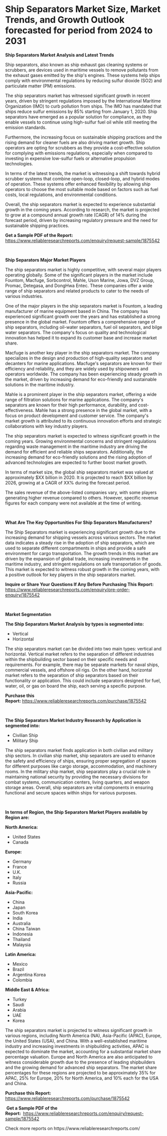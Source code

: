 <p><h1>Ship Separators Market Size, Market Trends, and Growth Outlook forecasted for period from 2024 to 2031</h1></p><p><strong>Ship Separators Market Analysis and Latest Trends</strong></p>
<p><p>Ship separators, also known as ship exhaust gas cleaning systems or scrubbers, are devices used in maritime vessels to remove pollutants from the exhaust gases emitted by the ship's engines. These systems help ships comply with environmental regulations by reducing sulfur dioxide (SO2) and particulate matter (PM) emissions.</p><p>The ship separators market has witnessed significant growth in recent years, driven by stringent regulations imposed by the International Maritime Organization (IMO) to curb pollution from ships. The IMO has mandated that ships reduce sulfur emissions by 85% starting from January 1, 2020. Ship separators have emerged as a popular solution for compliance, as they enable vessels to continue using high-sulfur fuel oil while still meeting the emission standards.</p><p>Furthermore, the increasing focus on sustainable shipping practices and the rising demand for cleaner fuels are also driving market growth. Ship operators are opting for scrubbers as they provide a cost-effective solution for complying with emissions regulations, especially when compared to investing in expensive low-sulfur fuels or alternative propulsion technologies.</p><p>In terms of the latest trends, the market is witnessing a shift towards hybrid scrubber systems that combine open-loop, closed-loop, and hybrid modes of operation. These systems offer enhanced flexibility by allowing ship operators to choose the most suitable mode based on factors such as fuel costs, local regulations, and environmental conditions.</p><p>Overall, the ship separators market is expected to experience substantial growth in the coming years. According to research, the market is projected to grow at a compound annual growth rate (CAGR) of 14% during the forecast period, driven by increasing regulatory pressure and the need for sustainable shipping practices.</p></p>
<p><strong>Get a Sample PDF of the Report:&nbsp;</strong> <a href="https://www.reliableresearchreports.com/enquiry/request-sample/1875542">https://www.reliableresearchreports.com/enquiry/request-sample/1875542</a></p>
<p>&nbsp;</p>
<p><strong>Ship Separators Major Market Players</strong></p>
<p><p>The ship separators market is highly competitive, with several major players operating globally. Some of the significant players in the market include Fountom, Macfuge, Sorbcontrol, Mahle, Uson Marine, Jowa, DVZ Group, Promac, Detegasa, and DongHwa Entec. These companies offer a wide range of ship separators and related products to cater to the needs of various industries.</p><p>One of the major players in the ship separators market is Fountom, a leading manufacturer of marine equipment based in China. The company has experienced significant growth over the years and has established a strong presence in the global market. Fountom offers a comprehensive range of ship separators, including oil-water separators, fuel oil separators, and bilge water separators. The company's focus on quality and technological innovation has helped it to expand its customer base and increase market share. </p><p>Macfuge is another key player in the ship separators market. The company specializes in the design and production of high-quality separators and decanters for marine applications. Macfuge's separators are known for their efficiency and reliability, and they are widely used by shipowners and operators worldwide. The company has been experiencing steady growth in the market, driven by increasing demand for eco-friendly and sustainable solutions in the maritime industry.</p><p>Mahle is a prominent player in the ship separators market, offering a wide range of filtration solutions for marine applications. The company's separators are known for their high performance, durability, and cost-effectiveness. Mahle has a strong presence in the global market, with a focus on product development and customer service. The company's market growth is attributed to its continuous innovation efforts and strategic collaborations with key industry players.</p><p>The ship separators market is expected to witness significant growth in the coming years. Growing environmental concerns and stringent regulations regarding waste management in the maritime industry are driving the demand for efficient and reliable ships separators. Additionally, the increasing demand for eco-friendly solutions and the rising adoption of advanced technologies are expected to further boost market growth.</p><p>In terms of market size, the global ship separators market was valued at approximately $XX billion in 2020. It is projected to reach $XX billion by 2026, growing at a CAGR of XX% during the forecast period.</p><p>The sales revenue of the above-listed companies vary, with some players generating higher revenue compared to others. However, specific revenue figures for each company were not available at the time of writing.</p></p>
<p>&nbsp;</p>
<p><strong>What Are The Key Opportunities For Ship Separators Manufacturers?</strong></p>
<p><p>The Ship Separators market is experiencing significant growth due to the increasing demand for shipping vessels across various sectors. The market data indicates a steady rise in the adoption of ship separators, which are used to separate different compartments in ships and provide a safe environment for cargo transportation. The growth trends in this market are driven by the expansion of global trade, increasing investments in the maritime industry, and stringent regulations on safe transportation of goods. This market is expected to witness robust growth in the coming years, with a positive outlook for key players in the ship separators market.</p></p>
<p><strong>Inquire or Share Your Questions If Any Before Purchasing This Report:</strong> <a href="https://www.reliableresearchreports.com/enquiry/pre-order-enquiry/1875542">https://www.reliableresearchreports.com/enquiry/pre-order-enquiry/1875542</a></p>
<p>&nbsp;</p>
<p><strong>Market Segmentation</strong></p>
<p><strong>The Ship Separators Market Analysis by types is segmented into:</strong></p>
<p><ul><li>Vertical</li><li>Horizontal</li></ul></p>
<p><p>The ship separators market can be divided into two main types: vertical and horizontal. Vertical market refers to the separation of different industries within the shipbuilding sector based on their specific needs and requirements. For example, there may be separate markets for naval ships, commercial vessels, and offshore oil rigs. On the other hand, horizontal market refers to the separation of ship separators based on their functionality or application. This could include separators designed for fuel, water, oil, or gas on board the ship, each serving a specific purpose.</p></p>
<p><strong>Purchase this Report:&nbsp;</strong><a href="https://www.reliableresearchreports.com/purchase/1875542">https://www.reliableresearchreports.com/purchase/1875542</a></p>
<p>&nbsp;</p>
<p><strong>The Ship Separators Market Industry Research by Application is segmented into:</strong></p>
<p><ul><li>Civilian Ship</li><li>Military Ship</li></ul></p>
<p><p>The ship separators market finds application in both civilian and military ship sectors. In civilian ship market, ship separators are used to enhance the safety and efficiency of ships, ensuring proper segregation of spaces for different purposes like cargo storage, accommodation, and machinery rooms. In the military ship market, ship separators play a crucial role in maintaining national security by providing the necessary divisions for combat systems, communication centers, living quarters, and weapon storage areas. Overall, ship separators are vital components in ensuring functional and secure spaces within ships for various purposes.</p></p>
<p>&nbsp;</p>
<p><strong>In terms of Region, the Ship Separators Market Players available by Region are:</strong></p>
<p>
    <p> <strong> North America: </strong>
        <ul>
            <li>United States</li>
            <li>Canada</li>
        </ul>
        </p> 
    <p> <strong> Europe: </strong>
        <ul>
            <li>Germany</li>
            <li>France</li>
            <li>U.K.</li>
            <li>Italy</li>
            <li>Russia</li>
        </ul>
        </p> 
    <p> <strong> Asia-Pacific: </strong>
        <ul>
            <li>China</li>
            <li>Japan</li>
            <li>South Korea</li>
            <li>India</li>
            <li>Australia</li>
            <li>China Taiwan</li>
            <li>Indonesia</li>
            <li>Thailand</li>
            <li>Malaysia</li>
        </ul>
        </p> 
    <p> <strong> Latin America: </strong>
        <ul>
            <li>Mexico</li>
            <li>Brazil</li>
            <li>Argentina Korea</li>
            <li>Colombia</li>
        </ul>
        </p> 
    <p> <strong> Middle East & Africa: </strong>
        <ul>
            <li>Turkey</li>
            <li>Saudi</li>
            <li>Arabia</li>
            <li>UAE</li>
            <li>Korea</li>
        </ul>
    </p>
    </p>
<p><p>The ship separators market is projected to witness significant growth in various regions, including North America (NA), Asia-Pacific (APAC), Europe, the United States (USA), and China. With a well-established maritime industry and increasing investments in shipbuilding activities, APAC is expected to dominate the market, accounting for a substantial market share percentage valuation. Europe and North America are also anticipated to witness considerable growth due to the presence of leading shipbuilders and the growing demand for advanced ship separators. The market share percentages for these regions are projected to be approximately 35% for APAC, 25% for Europe, 20% for North America, and 10% each for the USA and China.</p></p>
<p><strong>Purchase this Report: </strong><a href="https://www.reliableresearchreports.com/purchase/1875542">https://www.reliableresearchreports.com/purchase/1875542</a></p>
<p>&nbsp;<strong>Get a Sample PDF of the Report:&nbsp;&nbsp;</strong><a href="https://www.reliableresearchreports.com/enquiry/request-sample/1875542">https://www.reliableresearchreports.com/enquiry/request-sample/1875542</a></p>
<p><strong></strong></p>
<p>Check more reports on https://www.reliableresearchreports.com/</p>